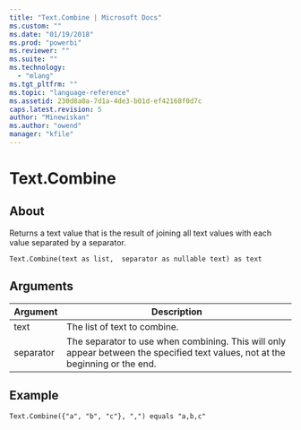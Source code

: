 ```yaml
---
title: "Text.Combine | Microsoft Docs"
ms.custom: ""
ms.date: "01/19/2018"
ms.prod: "powerbi"
ms.reviewer: ""
ms.suite: ""
ms.technology: 
  - "mlang"
ms.tgt_pltfrm: ""
ms.topic: "language-reference"
ms.assetid: 230d8a0a-7d1a-4de3-b01d-ef42168f0d7c
caps.latest.revision: 5
author: "Minewiskan"
ms.author: "owend"
manager: "kfile"
---
```

# Text.Combine

  
## About  
Returns a text value that is the result of joining all text values with each value separated by a separator.  
  
```  
Text.Combine(text as list,  separator as nullable text) as text  
```  
  
## Arguments  
  
|Argument|Description|  
|------------|---------------|  
|text|The list of text to combine.|  
|separator|The separator to use when combining.  This will only appear between the specified text values, not at the beginning or the end.|  
  
## Example  
  
```  
Text.Combine({"a", "b", "c"}, ",") equals "a,b,c"  
```  
